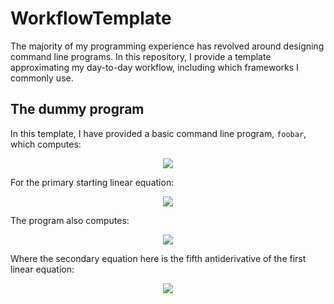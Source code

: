 # WorkflowTemplate
The majority of my programming experience has revolved around designing command line programs.
In this repository, I provide a template approximating my day-to-day workflow, including which frameworks I commonly use.
## The dummy program
In this template, I have provided a basic command line program, `foobar`, which computes:
<p align="center">
  <img src="https://latex.codecogs.com/svg.latex?f^{(-n)}(x);\&space;\forall&space;n\in&space;\{1,...,5\}">
</p>
For the primary starting linear equation:
<p align="center">
  <img src="https://latex.codecogs.com/svg.latex?f(x)=x">
</p>
The program also computes:
<p align="center">
  <img src="https://latex.codecogs.com/svg.latex?g^n(x);\&space;\forall&space;n\in&space;\{1,...,5\}">
</p>
Where the secondary equation here is the fifth antiderivative of the first linear equation:
<p align="center">
  <img src="https://latex.codecogs.com/svg.latex?g(x)=f^{(-5)}(x)=\frac{1}{720}x^6">
</p>
